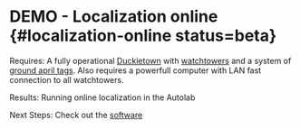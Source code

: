 # DEMO - Localization online {#localization-online status=beta}

<div class='requirements' markdown="1">

Requires: A fully operational [Duckietown](+opmanual_duckietown#duckietowns) with [watchtowers](#localization-watchtower-hardware) and a system of [ground april tags](#localization-apriltags-specs). Also requires a powerfull computer with LAN fast connection to all watchtowers.

Results: Running online localization in the Autolab

Next Steps: Check out the [software](#localization-software)
</div>
